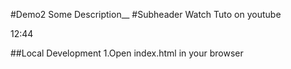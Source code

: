#Demo2
Some Description__
#Subheader
Watch Tuto on youtube

12:44

##Local Development
1.Open index.html in your browser